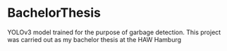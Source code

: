 # BachelorThesis
YOLOv3 model trained for the purpose of garbage detection. This project was carried out as my bachelor thesis at the HAW Hamburg
